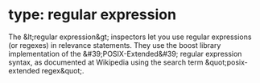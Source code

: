 # type: regular expression

The &amp;lt;regular expression&amp;gt; inspectors let you use regular expressions (or regexes) in relevance statements. They use the boost library implementation of the &amp;#39;POSIX-Extended&amp;#39; regular expression syntax, as documented at Wikipedia using the search term &amp;quot;posix-extended regex&amp;quot;.
